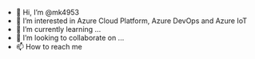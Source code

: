 - 👋 Hi, I’m @mk4953
- 👀 I’m interested in Azure Cloud Platform, Azure DevOps and Azure IoT
- 🌱 I’m currently learning ...
- 💞️ I’m looking to collaborate on ...
- 📫 How to reach me 

<!---
mk4953/mk4953 is a ✨ special ✨ repository because its `README.md` (this file) appears on your GitHub profile.
You can click the Preview link to take a look at your changes.
--->
